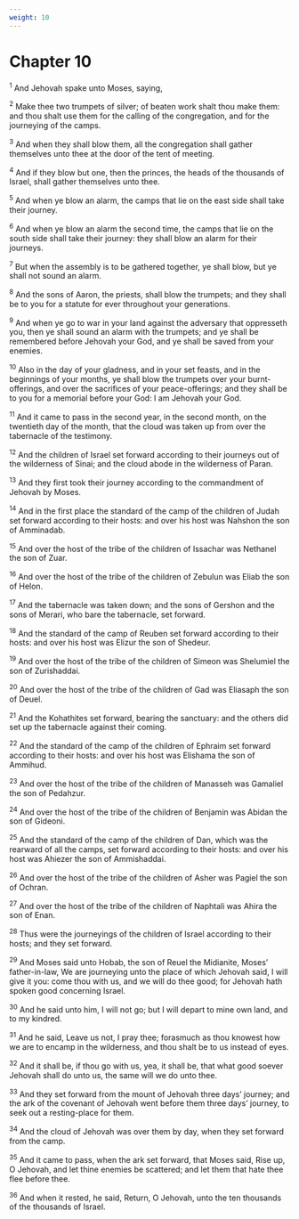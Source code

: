```yaml
---
weight: 10
---
```


# Chapter 10

<sup>1</sup> And Jehovah spake unto Moses, saying, 

<sup>2</sup> Make thee two trumpets of silver; of beaten work shalt thou make them: and thou shalt use them for the calling of the congregation, and for the journeying of the camps. 

<sup>3</sup> And when they shall blow them, all the congregation shall gather themselves unto thee at the door of the tent of meeting. 

<sup>4</sup> And if they blow but one, then the princes, the heads of the thousands of Israel, shall gather themselves unto thee. 

<sup>5</sup> And when ye blow an alarm, the camps that lie on the east side shall take their journey. 

<sup>6</sup> And when ye blow an alarm the second time, the camps that lie on the south side shall take their journey: they shall blow an alarm for their journeys. 

<sup>7</sup> But when the assembly is to be gathered together, ye shall blow, but ye shall not sound an alarm. 

<sup>8</sup> And the sons of Aaron, the priests, shall blow the trumpets; and they shall be to you for a statute for ever throughout your generations. 

<sup>9</sup> And when ye go to war in your land against the adversary that oppresseth you, then ye shall sound an alarm with the trumpets; and ye shall be remembered before Jehovah your God, and ye shall be saved from your enemies. 

<sup>10</sup> Also in the day of your gladness, and in your set feasts, and in the beginnings of your months, ye shall blow the trumpets over your burnt-offerings, and over the sacrifices of your peace-offerings; and they shall be to you for a memorial before your God: I am Jehovah your God. 

<sup>11</sup> And it came to pass in the second year, in the second month, on the twentieth day of the month, that the cloud was taken up from over the tabernacle of the testimony. 

<sup>12</sup> And the children of Israel set forward according to their journeys out of the wilderness of Sinai; and the cloud abode in the wilderness of Paran. 

<sup>13</sup> And they first took their journey according to the commandment of Jehovah by Moses. 

<sup>14</sup> And in the first place the standard of the camp of the children of Judah set forward according to their hosts: and over his host was Nahshon the son of Amminadab. 

<sup>15</sup> And over the host of the tribe of the children of Issachar was Nethanel the son of Zuar. 

<sup>16</sup> And over the host of the tribe of the children of Zebulun was Eliab the son of Helon. 

<sup>17</sup> And the tabernacle was taken down; and the sons of Gershon and the sons of Merari, who bare the tabernacle, set forward. 

<sup>18</sup> And the standard of the camp of Reuben set forward according to their hosts: and over his host was Elizur the son of Shedeur. 

<sup>19</sup> And over the host of the tribe of the children of Simeon was Shelumiel the son of Zurishaddai. 

<sup>20</sup> And over the host of the tribe of the children of Gad was Eliasaph the son of Deuel. 

<sup>21</sup> And the Kohathites set forward, bearing the sanctuary: and the others did set up the tabernacle against their coming. 

<sup>22</sup> And the standard of the camp of the children of Ephraim set forward according to their hosts: and over his host was Elishama the son of Ammihud. 

<sup>23</sup> And over the host of the tribe of the children of Manasseh was Gamaliel the son of Pedahzur. 

<sup>24</sup> And over the host of the tribe of the children of Benjamin was Abidan the son of Gideoni. 

<sup>25</sup> And the standard of the camp of the children of Dan, which was the rearward of all the camps, set forward according to their hosts: and over his host was Ahiezer the son of Ammishaddai. 

<sup>26</sup> And over the host of the tribe of the children of Asher was Pagiel the son of Ochran. 

<sup>27</sup> And over the host of the tribe of the children of Naphtali was Ahira the son of Enan. 

<sup>28</sup> Thus were the journeyings of the children of Israel according to their hosts; and they set forward. 

<sup>29</sup> And Moses said unto Hobab, the son of Reuel the Midianite, Moses’ father-in-law, We are journeying unto the place of which Jehovah said, I will give it you: come thou with us, and we will do thee good; for Jehovah hath spoken good concerning Israel. 

<sup>30</sup> And he said unto him, I will not go; but I will depart to mine own land, and to my kindred. 

<sup>31</sup> And he said, Leave us not, I pray thee; forasmuch as thou knowest how we are to encamp in the wilderness, and thou shalt be to us instead of eyes. 

<sup>32</sup> And it shall be, if thou go with us, yea, it shall be, that what good soever Jehovah shall do unto us, the same will we do unto thee. 

<sup>33</sup> And they set forward from the mount of Jehovah three days’ journey; and the ark of the covenant of Jehovah went before them three days’ journey, to seek out a resting-place for them. 

<sup>34</sup> And the cloud of Jehovah was over them by day, when they set forward from the camp. 

<sup>35</sup> And it came to pass, when the ark set forward, that Moses said, Rise up, O Jehovah, and let thine enemies be scattered; and let them that hate thee flee before thee. 

<sup>36</sup> And when it rested, he said, Return, O Jehovah, unto the ten thousands of the thousands of Israel. 


